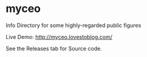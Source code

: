# myceo
Info Directory for some highly-regarded public figures

Live Demo:
http://myceo.lovestoblog.com/

See the Releases tab for Source code.
